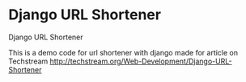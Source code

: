 Django URL Shortener
================

Django URL Shortener 

This is a demo code for url shortener with django made for article on Techstream http://techstream.org/Web-Development/Django-URL-Shortener
